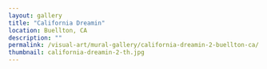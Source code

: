 ```yaml
---
layout: gallery
title: "California Dreamin"
location: Buellton, CA
description: ""
permalink: /visual-art/mural-gallery/california-dreamin-2-buellton-ca/
thumbnail: california-dreamin-2-th.jpg
---
```

